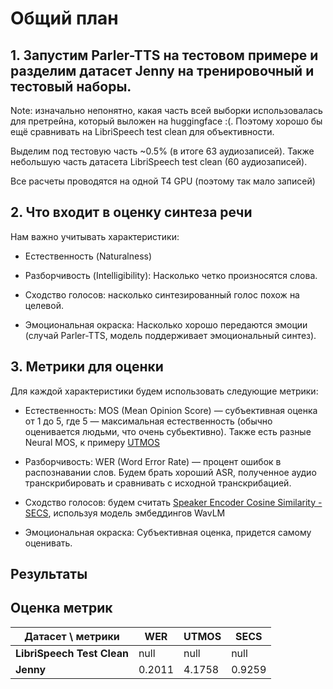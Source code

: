 # Общий план

## 1. Запустим Parler-TTS на тестовом примере и разделим датасет Jenny на тренировочный и тестовый наборы.

Note: изначально непонятно, какая часть всей выборки использовалась для претрейна, который выложен на huggingface :(. Поэтому хорошо бы ещё сравнивать на LibriSpeech test clean для объективности.

Выделим под тестовую часть ~0.5% (в итоге 63 аудиозаписей). Также небольшую часть датасета LibriSpeech test clean (60 аудиозаписей).

Все расчеты проводятся на одной T4 GPU (поэтому так мало записей)

## 2. Что входит в оценку синтеза речи

Нам важно учитывать характеристики:

- Естественность (Naturalness)

- Разборчивость (Intelligibility): Насколько четко произносятся слова.

- Сходство голосов: насколько синтезированный голос похож на целевой.

- Эмоциональная окраска: Насколько хорошо передаются эмоции (случай Parler-TTS, модель поддерживает эмоциональный синтез).

## 3. Метрики для оценки

Для каждой характеристики будем использовать следующие метрики:

- Естественность: MOS (Mean Opinion Score) — субъективная оценка от 1 до 5, где 5 — максимальная естественность (обычно оценивается людьми, что очень субьективно). Также есть разные Neural MOS, к примеру [UTMOS](https://arxiv.org/abs/2204.02152)
- Разборчивость: WER (Word Error Rate) — процент ошибок в распознавании слов. Будем брать хороший ASR, полученное аудио транскрибировать и сравнивать с исходной транскрибацией.

- Сходство голосов: будем считать [Speaker Encoder Cosine Similarity - SECS](https://arxiv.org/abs/2104.05557), используя модель эмбеддингов WavLM

- Эмоциональная окраска: Субъективная оценка, придется самому оценивать.


## Результаты

## Оценка метрик

| Датасет \ метрики           | WER    | UTMOS  | SECS   |
|-----------------------------|--------|--------|--------|
| **LibriSpeech Test Clean**  |  null  |  null  |  null  |
| **Jenny**                   | 0.2011 | 4.1758 | 0.9259 |
